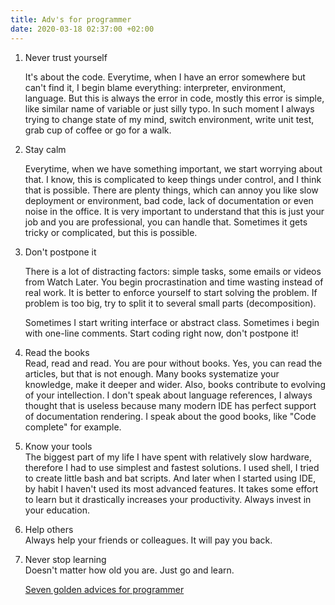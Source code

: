 ```yaml
---
title: Adv's for programmer
date: 2020-03-18 02:37:00 +02:00
---
```


1. Never trust yourself

   It's about the code. Everytime, when I have an error somewhere but can't find it, I begin blame everything: interpreter, environment, language. But this is always the error in code, mostly this error is simple, like similar name of variable or just silly typo. In such moment I always trying to change state of my mind, switch environment, write unit test, grab cup of coffee or go for a walk.

2. Stay calm

   Everytime, when we have something important, we start worrying about that. I know, this is complicated to keep things under control, and I think that is possible. There are plenty things, which can annoy you like slow deployment or environment, bad code, lack of documentation or even noise in the office. It is very important to understand that this is just your job and you are professional, you can handle that. Sometimes it gets tricky or complicated, but this is possible.

3. Don't postpone it

   There is a lot of distracting factors: simple tasks, some emails or videos from Watch Later. You begin procrastination and time wasting instead of real work. It is better to enforce yourself to start solving the problem. If problem is too big, try to split it to several small parts (decomposition).

   Sometimes I start writing interface or abstract class. Sometimes i begin with one-line comments. Start coding right now, don't postpone it!

4. Read the books
\
   Read, read and read. You are pour without books. Yes, you can read the articles, but that is not enough. Many books systematize your knowledge, make it deeper and wider. Also, books contribute to evolving of your intellection. I don't speak about language references, I always thought that is useless because many modern IDE has perfect support of documentation rendering. I speak about the good books, like "Code complete" for example.

5. Know your tools
\
   The biggest part of my life I have spent with relatively slow hardware, therefore I had to use simplest and fastest solutions. I used shell, I tried to create little bash and bat scripts. And later when I started using IDE, by habit I haven't used its most advanced features. It takes some effort to learn but it drastically increases your productivity. Always invest in your education.

6. Help others
\
   Always help your friends or colleagues. It will pay you back.

7. Never stop learning
\
   Doesn't matter how old you are. Just go and learn.

   [Seven golden advices for programmer](https://www.zoonman.com/blog/seven-golden-advices/)